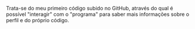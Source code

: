 Trata-se do meu primeiro código subido no GitHub, através do qual é possível "interagir" com o "programa" para saber mais informações sobre o perfil e do próprio código.
